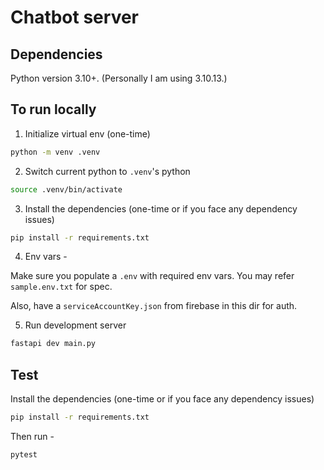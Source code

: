 # Chatbot server

## Dependencies

Python version 3.10+. (Personally I am using 3.10.13.)

## To run locally

1. Initialize virtual env (one-time)
```sh
python -m venv .venv
```

2. Switch current python to `.venv`'s python
```sh
source .venv/bin/activate
```

3. Install the dependencies (one-time or if you face any dependency issues)
```sh
pip install -r requirements.txt
```

4. Env vars -

Make sure you populate a `.env` with required env vars. You may refer `sample.env.txt` for spec.

Also, have a `serviceAccountKey.json` from firebase in this dir for auth.

5. Run development server 
```sh
fastapi dev main.py
```

## Test

Install the dependencies (one-time or if you face any dependency issues)
```sh
pip install -r requirements.txt
```

Then run -
```sh
pytest
```
